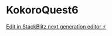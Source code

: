 # KokoroQuest6

[Edit in StackBlitz next generation editor ⚡️](https://stackblitz.com/~/github.com/TabareMajem/KokoroQuest6)